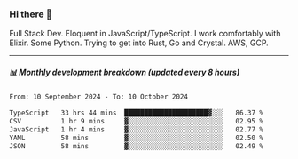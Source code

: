 ### Hi there 👋

Full Stack Dev. Eloquent in JavaScript/TypeScript. I work comfortably with Elixir. Some Python. Trying to get into Rust, Go and Crystal. AWS, GCP.

***

##### 📊 Monthly development breakdown (updated every 8 hours)

<!--START_SECTION:waka-->

```txt
From: 10 September 2024 - To: 10 October 2024

TypeScript   33 hrs 44 mins  █████████████████████▓░░░   86.37 %
CSV          1 hr 9 mins     ▓░░░░░░░░░░░░░░░░░░░░░░░░   02.95 %
JavaScript   1 hr 4 mins     ▓░░░░░░░░░░░░░░░░░░░░░░░░   02.77 %
YAML         58 mins         ▓░░░░░░░░░░░░░░░░░░░░░░░░   02.50 %
JSON         58 mins         ▓░░░░░░░░░░░░░░░░░░░░░░░░   02.49 %
```

<!--END_SECTION:waka-->
